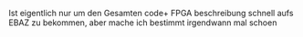 Ist eigentlich nur um den Gesamten code+ FPGA beschreibung schnell aufs EBAZ zu bekommen, aber mache ich bestimmt irgendwann mal schoen 
